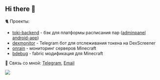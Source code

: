 ## Hi there 👋

🐈 Проекты:
- [toki-backend](https://github.com/inotbaggi/toki-backend) - бэк для платформы расписания пар ([adminpanel](https://github.com/inotbaggi/toki-adminpanel) [android-app](https://github.com/inotbaggi/toki-app))
- [dexmonitor](https://github.com/inotbaggi/dexmonitor) - Telegram бот для отслеживания токена на DexScreener
- [onrain](https://github.com/inotbaggi/onrain) - мониторинг серверов Minecraft
- [bdebug](https://github.com/inotbaggi/bdebug) - fabric модификация для Minecraft

📜 Связь со мной:
[Telegram](https://inotbaggi.t.me), [Email](mailto:inotbaggi@gmail.com)


![](https://komarev.com/ghpvc/?username=inotbaggi&color=green)

